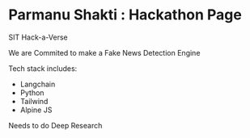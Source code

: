 # Parmanu Shakti : Hackathon Page

SIT Hack-a-Verse

We are Commited to make a Fake News Detection Engine

Tech stack includes:
- Langchain
- Python
- Tailwind
- Alpine JS


Needs to do Deep Research